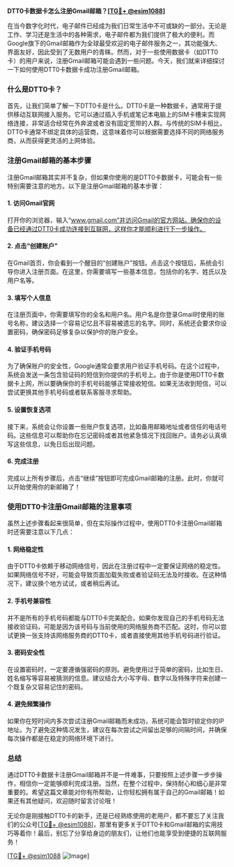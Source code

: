 **DTT0卡数据卡怎么注册Gmail邮箱？[[TG💪+ @esim1088](https://t.me/s/esim1088)]**

在当今数字化时代，电子邮件已经成为我们日常生活中不可或缺的一部分。无论是工作、学习还是生活中的各种需求，电子邮件都为我们提供了极大的便利。而Google旗下的Gmail邮箱作为全球最受欢迎的电子邮件服务之一，其功能强大、界面友好，因此受到了无数用户的青睐。然而，对于一些使用数据卡（如DTT0卡）的用户来说，注册Gmail邮箱可能会遇到一些问题。今天，我们就来详细探讨一下如何使用DTT0卡数据卡成功注册Gmail邮箱。

### 什么是DTT0卡？

首先，让我们简单了解一下DTT0卡是什么。DTT0卡是一种数据卡，通常用于提供移动互联网接入服务。它可以通过插入手机或笔记本电脑上的SIM卡槽来实现网络连接，非常适合经常在外奔波或者没有固定宽带的人群。与传统的SIM卡相比，DTT0卡通常不绑定具体的运营商，这意味着你可以根据需要选择不同的网络服务商，从而获得更灵活的上网体验。

### 注册Gmail邮箱的基本步骤

注册Gmail邮箱其实并不复杂，但如果你使用的是DTT0卡数据卡，可能会有一些特别需要注意的地方。以下是注册Gmail邮箱的基本步骤：

#### 1. 访问Gmail官网

打开你的浏览器，输入“www.gmail.com”并访问Gmail的官方网站。确保你的设备已经通过DTT0卡成功连接到互联网，这样你才能顺利进行下一步操作。

#### 2. 点击“创建账户”

在Gmail首页，你会看到一个醒目的“创建账户”按钮。点击这个按钮后，系统会引导你进入注册页面。在这里，你需要填写一些基本信息，包括你的名字、姓氏以及用户名等。

#### 3. 填写个人信息

在注册页面中，你需要填写你的全名和用户名。用户名是你登录Gmail时使用的账号名称，建议选择一个容易记忆且不容易被遗忘的名字。同时，系统还会要求你设置密码，确保密码足够复杂以保护你的账户安全。

#### 4. 验证手机号码

为了确保账户的安全性，Google通常会要求用户验证手机号码。在这个过程中，系统会发送一条包含验证码的短信到你提供的手机号上。由于你是使用DTT0卡数据卡上网，所以要确保你的手机号码能够正常接收短信。如果无法收到短信，可以尝试更换其他手机号码或者联系客服寻求帮助。

#### 5. 设置恢复选项

接下来，系统会让你设置一些账户恢复选项，比如备用邮箱地址或者信任的电话号码。这些信息可以帮助你在忘记密码或者其他紧急情况下找回账户。请务必认真填写这些信息，以免日后出现问题。

#### 6. 完成注册

完成以上所有步骤后，点击“继续”按钮即可完成Gmail邮箱的注册。此时，你就可以开始使用你的新邮箱了！

### 使用DTT0卡注册Gmail邮箱的注意事项

虽然上述步骤看起来很简单，但在实际操作过程中，使用DTT0卡注册Gmail邮箱时还需要注意以下几点：

#### 1. 网络稳定性

由于DTT0卡依赖于移动网络信号，因此在注册过程中一定要保证网络的稳定性。如果网络信号不好，可能会导致页面加载失败或者验证码无法及时接收。在这种情况下，建议换个地方试试，或者稍后再试。

#### 2. 手机号兼容性

并不是所有的手机号码都能与DTT0卡完美配合。如果你发现自己的手机号码无法接收验证码，可能是因为该号码与当前使用的网络服务商不匹配。这时，你可以尝试更换一张支持该网络服务商的DTT0卡，或者直接使用其他手机号码进行验证。

#### 3. 密码安全性

在设置密码时，一定要遵循强密码的原则。避免使用过于简单的密码，比如生日、姓名缩写等容易被猜测的信息。建议结合大小写字母、数字以及特殊字符来创建一个既复杂又容易记住的密码。

#### 4. 避免频繁操作

如果你在短时间内多次尝试注册Gmail邮箱而未成功，系统可能会暂时锁定你的IP地址。为了避免这种情况发生，建议在每次尝试之间留出足够的间隔时间，并确保每次操作都是在稳定的网络环境下进行。

### 总结

通过DTT0卡数据卡注册Gmail邮箱并不是一件难事，只要按照上述步骤一步步操作，相信你一定能够顺利完成注册。当然，在整个过程中，保持耐心和细心是非常重要的。希望这篇文章能对你有所帮助，让你轻松拥有属于自己的Gmail邮箱！如果还有其他疑问，欢迎随时留言讨论哦！

无论你是刚接触DTT0卡的新手，还是已经熟练使用的老用户，都不要忘了关注我们的公众号[[TG💪+ @esim1088](https://t.me/s/esim1088)]，那里有更多关于DTT0卡和Gmail邮箱的实用技巧等着你！最后，别忘了分享给身边的朋友们，让他们也能享受到便捷的互联网服务！

[[TG💪+ @esim1088](https://t.me/s/esim1088) ![Image](https://i.postimg.cc/4NQfJmqS/Snipaste-2025-05-13-00-14-12.png)]